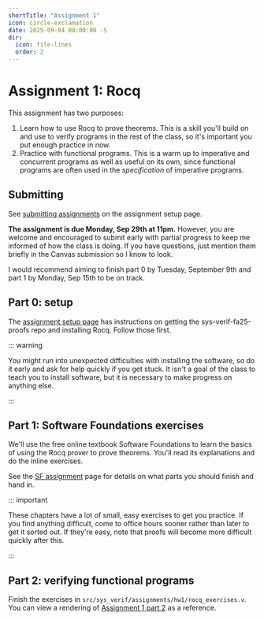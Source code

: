 ```yaml
---
shortTitle: "Assignment 1"
icon: circle-exclamation
date: 2025-09-04 08:00:00 -5
dir:
  icon: file-lines
  order: 2
---
```


# Assignment 1: Rocq

This assignment has two purposes:

1. Learn how to use Rocq to prove theorems. This is a skill you'll build on and use to verify programs in the rest of the class, so it's important you put enough practice in now.
2. Practice with functional programs. This is a warm up to imperative and concurrent programs as well as useful on its own, since functional programs are often used in the _specification_ of imperative programs.

## Submitting

See [submitting assignments](./setup#submitting-assignments) on the assignment setup page.

**The assignment is due Monday, Sep 29th at 11pm.** However, you are welcome and encouraged to submit early with partial progress to keep me informed of how the class is doing. If you have questions, just mention them briefly in the Canvas submission so I know to look.

I would recommend aiming to finish part 0 by Tuesday, September 9th and part 1 by Monday, Sep 15th to be on track.

## Part 0: setup

The [assignment setup page](./setup) has instructions on getting the sys-verif-fa25-proofs repo and installing Rocq. Follow those first.

::: warning

You might run into unexpected difficulties with installing the software, so do it early and ask for help quickly if you get stuck. It isn't a goal of the class to teach you to install software, but it is necessary to make progress on anything else.

:::

## Part 1: Software Foundations exercises

We'll use the free online textbook Software Foundations to learn the basics of using the Rocq prover to prove theorems. You'll read its explanations and do the inline exercises.

See the [SF assignment](./sf.md) page for details on what parts you should finish and hand in.

::: important

These chapters have a lot of small, easy exercises to get you practice. If you find anything difficult, come to office hours sooner rather than later to get it sorted out. If they're easy, note that proofs will become more difficult quickly after this.

:::

## Part 2: verifying functional programs

Finish the exercises in `src/sys_verif/assignments/hw1/rocq_exercises.v`. You can view a rendering of [Assignment 1 part 2](./rocq_exercises.md) as a reference.
